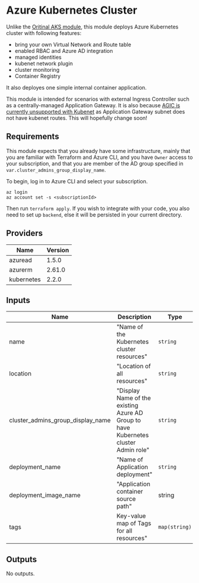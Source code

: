 # Azure Kubernetes Cluster
Unlike the [Oritinal AKS module](../aks/README.md), this module deploys Azure Kubernetes cluster with following features:
- bring your own Virtual Network and Route table
- enabled RBAC and Azure AD integration
- managed identities
- kubenet network plugin
- cluster monitoring
- Container Registry

It also deployes one simple internal container application.

This module is intended for scenarios with external Ingress Controller such as a centrally-managed Application Gateway.
It is also because [AGIC is currently unsupported with Kubenet](https://github.com/Azure/application-gateway-kubernetes-ingress/issues/931) as Application Gateway subnet does not have kubenet routes. This will hopefully change soon!

## Requirements

This module expects that you already have some infrastructure, mainly that you are familiar with Terraform and Azure CLI, and you have `Owner` access to your subscription, and that you are member of the AD group specified in `var.cluster_admins_group_display_name`.

To begin, log in to Azure CLI and select your subscription.
```azcli
az login
az account set -s <subscriptionId>
```

Then run `terraform apply`. If you wish to integrate with your code, you also need to set up `backend`, else it will be persisted in your current directory.

## Providers

| Name | Version |
|------|---------|
| azuread | 1.5.0 |
| azurerm | 2.61.0 |
| kubernetes | 2.2.0 |

## Inputs

| Name | Description | Type | Default | Required |
|------|-------------|------|---------|:--------:|
| name | "Name of the Kubernetes cluster resources" | `string` | `funkyapp` | no |
| location | "Location of all resources" | `string` | `westeurope` | no |
| cluster_admins_group_display_name | "Display Name of the existing Azure AD Group to have Kubernetes cluster Admin role" | `string` | n/a | yes |
| deployment_name | "Name of Application deployment" | `string` | `nginx` | no|
| deployment_image_name | "Application container source path" | string | `mcr.microsoft.com/oss/nginx/nginx:1.15.5-alpine` | no |
| tags | Key-value map of Tags for all resources" | `map(string)` | `{Environment = "Development"}` | no |

## Outputs

No outputs.